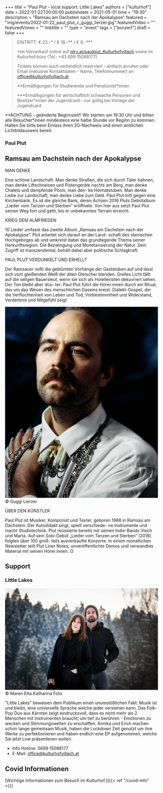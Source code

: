 +++
title = "Paul Plut - local support: Little Lakes"
authors = ["kulturhof"]
date = 2022-01-22T20:00:00
publishdate = 2021-05-01
time = "19:30"
description = "Ramsau am Dachstein nach der Apokalypse"
featured = "img/events/2022-01-22_paul_plut_c_guggi_lierzer.jpg"
featuredVideo = ""
featuredVimeo = ""
linktitle = ""
type = "event"
tags = ["konzert"]
draft = false
+++

>
> EINTRITT: € 23.-\* / € 16.-\*\* / € 8.-\*\*\*
>
> \*Im Vorverkauf online auf [ntry.at/paulplut_Kulturhofvillach](https://ntry.at/paulplut_Kulturhofvillach) sowie im Kulturhof:büro (Tel.: +43 699 15088177)
>
>Tickets können auch verbindlich reserviert - einfach anrufen oder Email (inklusive Kontaktdaten - Name, Telefonnummer) an office@kulturhofvillach.at
> 
> \*\*Ermäßigungen für Studierende und Penstionist\*innen
> 
> \*\*\*Ermäßigungen für wirtschaftlich schwache Personen und Besitzer*innen der Jugendcard - nur gültig bei Vorlage der Jugendcard

**ACHTUNG - geänderte Beginnzeit!! Wir starten um 19:30 Uhr und bitten alle Besucher\*innen mindestens eine halbe Stunde vor Beginn zu kommen. Halten Sie bitte beim Einlass ihren 2G-Nachweis und einen amtlichen Lichtbildausweis bereit.

### Paul Plut

## Ramsau am Dachstein nach der Apokalypse 

MAN DENKE

Eine schöne Landschaft. Man denke Straßen, die sich durch Täler bahnen, man denke Liftschneisen und Pistengeräte nachts am Berg, man denke Chalets und dampfende Pools, man den- ke Heimatstuben. Man denke Liebe zur Landschaft, man denke Liebe zum Geld. Paul Plut tritt gegen eine Kirchenbank. Es ist die gleiche Bank, deren Ächzen 2016 Pluts Debütalbum „Lieder vom Tanzen und Sterben” eröffnete. Von hier aus setzt Paul Plut seinen Weg fort und geht, bis er unbekanntes Terrain erreicht.

KRIEG DEM ALMFRIEDEN

10 Lieder umfasst das zweite Album „Ramsau am Dachstein nach der Apokalypse”. Plut arbeitet sich darauf an der Land- schaft des steirischen Hochgebirges ab und umkreist dabei das grundlegende Thema seiner Herkunftsregion: Die Bezwingung und Monetarisierung der Natur. Sein Zugriff ist transzendental, behält dabei aber politische Schlagkraft.

PAUL PLUT VERDUNKELT UND ERHELLT

Der Ramsauer reißt die geblümten Vorhänge der Gaststuben auf und lässt sich vom gleißenden Weiß der alten Gletscher blenden. Grelles Licht fällt auf die seligen Bauersleut, wenn sie sich als Hotelleristen dekuvriert sehen. Der Ton bleibt aber düs- ter: Paul Plut führt die Hörer:innen durch ein Ritual, das um das Wesen des menschlichen Daseins kreist. Dialekt-Gospel, der die Verflochtenheit von Leben und Tod, Vorbestimmtheit und Widerstand, Verderbnis und Mitgefühl zeigt

![Paul_Plut](/img/events/2021-01-22_paul_plut_c_guggi_lierzer3.jpg)
© Guggi Lierzer

ÜBER DEN KÜNSTLER

Paul Plut ist Musiker, Komponist und Texter, geboren 1988 in Ramsau am Dachstein. Der Autodidakt singt, spielt verschiede- ne Instrumente und macht Studiotechnik. Plut reüssierte bereits mit seinen Indie-Bands Viech und Marta. Auf sein Solo-Debüt „Lieder vom Tanzen und Sterben” (2016) folgten über 100 groß- teils ausverkaufte Konzerte. In einem monatlichen Newsletter teilt Plut Liner Notes, unveröffentlichte Demos und verwandtes Material mit seinen Hörer:innen. Ω


## Support

### Little Lakes

![Little Lakes](/img/events/2022-01-22_little_lakes.jpeg)
© Maren Etta Katharina Foto

"Little Lakes" beweisen dem Publikum einen unumstößlichen Fakt: Musik ist und bleibt, eine universelle Sprache welche jeder verstehen kann. Das Folk-Pop Duo aus Kärnten zeigt eindrucksvoll, dass es nicht mehr als 2 Menschen mit Instrumenten braucht, um tief zu berühren - Emotionen zu wecken und Stimmungswelten zu erschaffen. 
Annika und Erich machen schon lange gemeinsam Musik, haben die Lockdown Zeit genutzt um ihre Werke zu perfektionieren und haben endlich eine EP aufgenommen, welche Sie jetzt Live präsentieren wollen. 


- Info Hotline: 0699 15088177 
- E-Mail: office@kulturhofvillach.at

## Covid Informationen

[Wichtige Informationen zum Besuch im Kulturhof.]({{< ref "/covid-info" >}})
